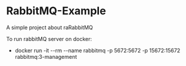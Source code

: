 # RabbitMQ-Example
A simple project about raRabbitMQ

To run rabbitMQ server on docker:
* docker run -it --rm --name rabbitmq -p 5672:5672 -p 15672:15672 rabbitmq:3-management

